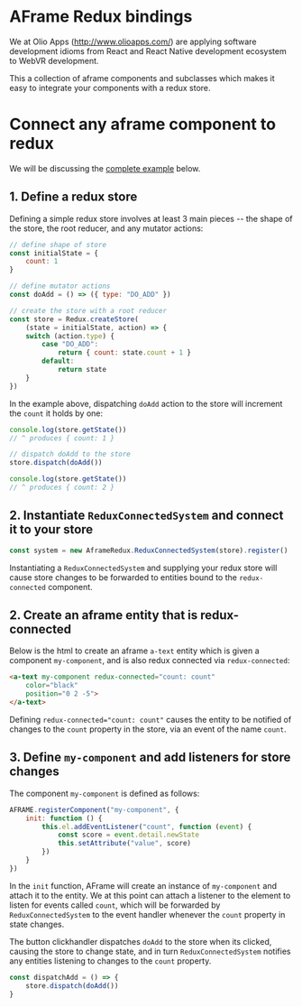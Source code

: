 # AFrame Redux bindings

We at Olio Apps (http://www.olioapps.com/) are applying software development idioms from React and React Native development ecosystem to WebVR development.

This a collection of aframe components and subclasses which makes it easy to integrate your components with a redux store. 

# Connect any aframe component to redux

We will be discussing the [complete example](examples/connected_component.html) below.


## 1. Define a redux store

Defining a simple redux store involves at least 3 main pieces -- the shape of the store, the root reducer, and any mutator actions:

```javascript
// define shape of store
const initialState = {
    count: 1
}

// define mutator actions
const doAdd = () => ({ type: "DO_ADD" })

// create the store with a root reducer
const store = Redux.createStore(
    (state = initialState, action) => {
    switch (action.type) {
        case "DO_ADD":
            return { count: state.count + 1 }
        default:
            return state
    }
})
```

In the example above, dispatching `doAdd` action to the store will increment the `count` it holds by one:

```javascript
console.log(store.getState())
// ^ produces { count: 1 }

// dispatch doAdd to the store
store.dispatch(doAdd())

console.log(store.getState())
// ^ produces { count: 2 }
```

## 2. Instantiate `ReduxConnectedSystem` and connect it to your store

```javascript
const system = new AframeRedux.ReduxConnectedSystem(store).register()
```

Instantiating a `ReduxConnectedSystem` and supplying your redux store will cause store changes to be forwarded to entities bound to the `redux-connected` component.

## 2. Create an aframe entity that is redux-connected

Below is the html to create an aframe `a-text` entity which is given a component `my-component`, and is also redux connected via `redux-connected`:

```html
<a-text my-component redux-connected="count: count" 
    color="black"
    position="0 2 -5">
</a-text>
```

Defining `redux-connected="count: count"` causes the entity to be notified of changes to the `count` property in the store, via an event of the name `count`.

## 3. Define `my-component` and add listeners for store changes

The component `my-component` is defined as follows:

```javascript
AFRAME.registerComponent("my-component", {
    init: function () {
        this.el.addEventListener("count", function (event) {
            const score = event.detail.newState
            this.setAttribute("value", score)
        })
    }
})
```

In the `init` function, AFrame will create an instance of `my-component` and attach it to the entity. We at this point can attach a listener to the element to listen for events called `count`, which will be forwarded by `ReduxConnectedSystem` to the event handler whenever the `count` property in state changes.

The button clickhandler dispatches `doAdd` to the store when its clicked, causing the store to change state, and in turn `ReduxConnectedSystem` notifies any entities listening to changes to the `count` property. 

```javascript
const dispatchAdd = () => {
    store.dispatch(doAdd())
}
```